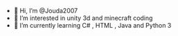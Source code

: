 - 👋 Hi, I’m @Jouda2007
- 👀 I’m interested in unity 3d and minecraft coding
- 🌱 I’m currently learning C# , HTML , Java and Python 3

<!---
Jouda2007/Jouda2007 is a ✨ special ✨ repository because its `README.md` (this file) appears on your GitHub profile.
You can click the Preview link to take a look at your changes.
--->
